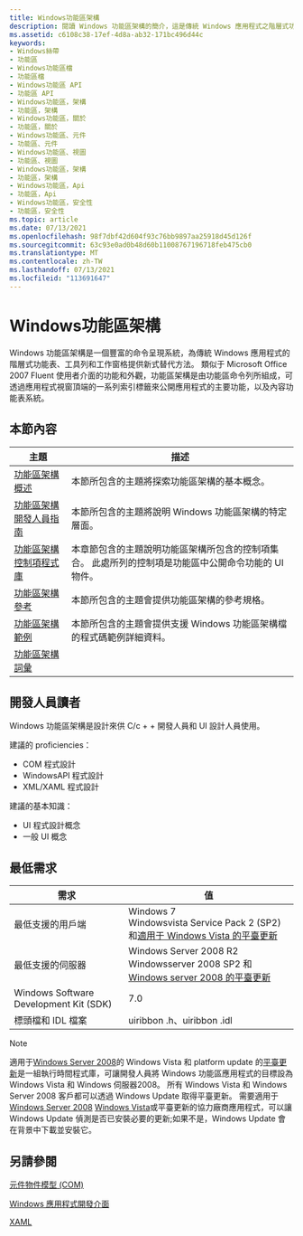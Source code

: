 ```yaml
---
title: Windows功能區架構
description: 閱讀 Windows 功能區架構的簡介，這是傳統 Windows 應用程式之階層式功能表、工具列和工作窗格的新式替代方案。
ms.assetid: c6108c38-17ef-4d8a-ab32-171bc496d44c
keywords:
- Windows絲帶
- 功能區
- Windows功能區檔
- 功能區檔
- Windows功能區 API
- 功能區 API
- Windows功能區，架構
- 功能區，架構
- Windows功能區，關於
- 功能區，關於
- Windows功能區、元件
- 功能區、元件
- Windows功能區、視圖
- 功能區、視圖
- Windows功能區，架構
- 功能區，架構
- Windows功能區，Api
- 功能區，Api
- Windows功能區，安全性
- 功能區，安全性
ms.topic: article
ms.date: 07/13/2021
ms.openlocfilehash: 98f7dbf42d604f93c76bb9897aa25918d45d126f
ms.sourcegitcommit: 63c93e0ad0b48d60b11008767196718feb475cb0
ms.translationtype: MT
ms.contentlocale: zh-TW
ms.lasthandoff: 07/13/2021
ms.locfileid: "113691647"
---
```

# <a name="windows-ribbon-framework"></a>Windows功能區架構

Windows 功能區架構是一個豐富的命令呈現系統，為傳統 Windows 應用程式的階層式功能表、工具列和工作窗格提供新式替代方法。 類似于 Microsoft Office 2007 Fluent 使用者介面的功能和外觀，功能區架構是由功能區命令列所組成，可透過應用程式視窗頂端的一系列索引標籤來公開應用程式的主要功能，以及內容功能表系統。

## <a name="in-this-section"></a>本節內容



| 主題                                                                           | 描述                                                                                                                                                                                                          |
|---------------------------------------------------------------------------------|----------------------------------------------------------------------------------------------------------------------------------------------------------------------------------------------------------------------|
| [功能區架構概述](windowsribbon-overviews-entry.md)<br/>      | 本節所包含的主題將探索功能區架構的基本概念。 <br/>                                                                                                                   |
| [功能區架構開發人員指南](windowsribbon-guides-entry.md)<br/>  | 本節所包含的主題將說明 Windows 功能區架構的特定層面。 <br/>                                                                                                          |
| [功能區架構控制項程式庫](windowsribbon-controls-entry.md)<br/> | 本章節包含的主題說明功能區架構所包含的控制項集合。 此處所列的控制項是功能區中公開命令功能的 UI 物件。<br/> |
| [功能區架構參考](windowsribbon-reference-entry.md)<br/>      | 本節所包含的主題會提供功能區架構的參考規格。<br/>                                                                                                       |
| [功能區架構範例](windowsribbon-samples-entry.md)<br/>          | 本節所包含的主題會提供支援 Windows 功能區架構檔的程式碼範例詳細資料。 <br/>                                                                     |
| [功能區架構詞彙](windowsribbon-glossary.md)<br/>              |                                                                                                                                                                                                                      |



 

## <a name="developer-audience"></a>開發人員讀者

Windows 功能區架構是設計來供 C/c + + 開發人員和 UI 設計人員使用。

建議的 proficiencies：

- COM 程式設計
- WindowsAPI 程式設計
- XML/XAML 程式設計

建議的基本知識：

- UI 程式設計概念
- 一般 UI 概念

## <a name="minimum-requirements"></a>最低需求



| 需求 | 值 |
|----------------------------------------|--------------------------------------------------------------------------------------------------------------------------------------------------------------------------|
| 最低支援的用戶端               | Windows 7<br/> Windowsvista Service Pack 2 (SP2) 和[適用于 Windows Vista 的平臺更新](https://msdn.microsoft.com/library/dd378748.aspx)<br/>         |
| 最低支援的伺服器               | Windows Server 2008 R2<br/> Windowsserver 2008 SP2 和[Windows server 2008 的平臺更新](https://msdn.microsoft.com/library/dd378748.aspx)<br/> |
| Windows Software Development Kit (SDK) | 7.0                                                                                                                                                                      |
| 標頭檔和 IDL 檔案                   | uiribbon .h、uiribbon .idl                                                                                                                                                 |



 

> [!Note]  
> 適用于[Windows Server 2008](https://msdn.microsoft.com/library/dd378748.aspx)的 Windows Vista 和 platform update 的[平臺更新](https://msdn.microsoft.com/library/dd378748.aspx)是一組執行時間程式庫，可讓開發人員將 Windows 功能區應用程式的目標設為 Windows Vista 和 Windows 伺服器2008。 所有 Windows Vista 和 Windows Server 2008 客戶都可以透過 Windows Update 取得平臺更新。 需要適用于[Windows Server 2008](https://msdn.microsoft.com/library/dd378748.aspx) [Windows Vista](https://msdn.microsoft.com/library/dd378748.aspx)或平臺更新的協力廠商應用程式，可以讓 Windows Update 偵測是否已安裝必要的更新;如果不是，Windows Update 會在背景中下載並安裝它。

 

## <a name="see-also"></a>另請參閱

[元件物件模型 (COM)](../com/component-object-model--com--portal.md)


[Windows 應用程式開發介面](/previous-versions//cc433218(v=vs.85))


[XAML](/dotnet/framework/wpf/advanced/xaml-in-wpf)


 

